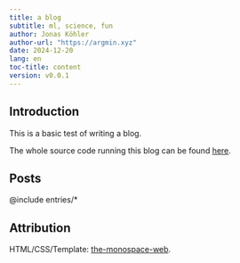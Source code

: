 ```yaml
---
title: a blog 
subtitle: ml, science, fun
author: Jonas Köhler
author-url: "https://argmin.xyz"
date: 2024-12-20
lang: en
toc-title: content
version: v0.0.1
---
```


## Introduction

This is a basic test of writing a blog.

The whole source code running this blog can be found [here](https://github.com/jonkhler/the-monospace-web).

## Posts 

@include entries/*

## Attribution

HTML/CSS/Template: [the-monospace-web](https://github.com/owickstrom/the-monospace-web).